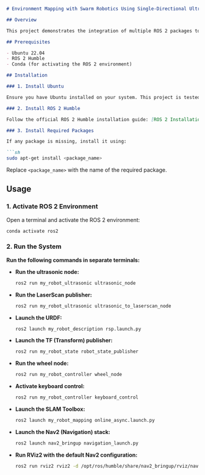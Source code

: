 ```markdown
# Environment Mapping with Swarm Robotics Using Single-Directional Ultrasonic Sensors

## Overview

This project demonstrates the integration of multiple ROS 2 packages to create an environment mapping system using swarm robotics equipped with single-directional ultrasonic sensors. The system includes ultrasonic sensor data processing, LaserScan data publishing, robot state management, wheel control, SLAM (Simultaneous Localization and Mapping), and navigation.

## Prerequisites

- Ubuntu 22.04
- ROS 2 Humble
- Conda (for activating the ROS 2 environment)

## Installation

### 1. Install Ubuntu

Ensure you have Ubuntu installed on your system. This project is tested with Ubuntu 22.04.

### 2. Install ROS 2 Humble

Follow the official ROS 2 Humble installation guide: [ROS 2 Installation](https://docs.ros.org/en/humble/Installation.html).

### 3. Install Required Packages

If any package is missing, install it using:

```sh
sudo apt-get install <package_name>
```

Replace `<package_name>` with the name of the required package.

## Usage

### 1. Activate ROS 2 Environment

Open a terminal and activate the ROS 2 environment:

```sh
conda activate ros2
```

### 2. Run the System

**Run the following commands in separate terminals:**

- **Run the ultrasonic node:**

  ```sh
  ros2 run my_robot_ultrasonic ultrasonic_node
  ```

- **Run the LaserScan publisher:**

  ```sh
  ros2 run my_robot_ultrasonic ultrasonic_to_laserscan_node
  ```

- **Launch the URDF:**

  ```sh
  ros2 launch my_robot_description rsp.launch.py
  ```

- **Launch the TF (Transform) publisher:**

  ```sh
  ros2 run my_robot_state robot_state_publisher
  ```

- **Run the wheel node:**

  ```sh
  ros2 run my_robot_controller wheel_node
  ```

- **Activate keyboard control:**

  ```sh
  ros2 run my_robot_controller keyboard_control
  ```

- **Launch the SLAM Toolbox:**

  ```sh
  ros2 launch my_robot_mapping online_async.launch.py
  ```

- **Launch the Nav2 (Navigation) stack:**

  ```sh
  ros2 launch nav2_bringup navigation_launch.py
  ```

- **Run RViz2 with the default Nav2 configuration:**

  ```sh
  ros2 run rviz2 rviz2 -d /opt/ros/humble/share/nav2_bringup/rviz/nav2_default_view.rviz
  ```
